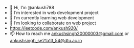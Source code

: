 - 👋 Hi, I’m @ankush788
- 👀 I’m interested in web development project
- 🌱 I’m currently learning web development 
- 💞️ I’m looking to collaborate on web project
-  https://leetcode.com/ankush920/
- 📫 How to reach me ankushsingh20000003@gmail.com   or    ankushsingh_se21a13_54@dtu.ac.in 
                

<!---
ankush788/ankush788 is a ✨ special ✨ repository because its `README.md` (this file) appears on your GitHub profile.
You can click the Preview link to take a look at your changes.
--->
